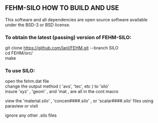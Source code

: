## FEHM-SILO HOW TO BUILD AND USE

This software and all dependencies are open source software available under the BSD-3 or BSD license.
 
### To obtain the latest (passing) version of FEHM-SILO:

git clone https://github.com/lanl/FEHM.git --branch SILO  
cd FEHM/src/  
make  

### To use SILO:
open the fehm.dat file  
change the output method ( 'avs', 'tec', etc ) to 'silo'  
insure 'xyz' , 'geom' , and 'mat , are all in the cont macro  

view the 'material.silo' , 'concen####.silo' , or 'scalar####.silo' files using paraview or visit  

ignore any other .silo files  

